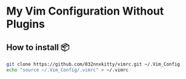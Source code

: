 # My Vim Configuration Without Plugins

## How to install 📦

```bash 
git clone https://github.com/032nnxkitty/vimrc.git ~/.Vim_Config
echo "source ~/.Vim_Config/.vimrc" > ~/.vimrc
```
